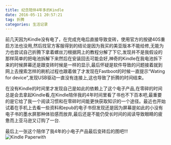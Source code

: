 ```yaml
---
title: 纪念陪伴4年多的Kindle
date: 2016-05-11 20:57:21
tag: 折腾
categories: 生活记录
---
```


前几天因为Kindle没有电了，在完成充电后直接导致变砖，使用官方的按键40S重启方法也没用,然后找官方客服得到的结论是因为我买的美亚版本不能给修,无能为力也尝试自己折腾下拿着螺丝刀根据网上的教程分解了下它,发现并不是我假设的那样简单的把电池拆解下来然后在安装回去可能会好,神奇的Kindle在我电池拆下来的时候屏幕还是跟变砖时候是一样的显示,最后怀疑是软件导致的问题接着就到网上去搜索怎样的刷机过程也跟着做了才发现在Fastboot的时候一直提示“Wating for device”,发现USB驱动一直没有连接上,这也导致了折腾的时间结束。
<!-- more -->
在没有Kindle的时间里才发现自己是如此的依赖上了这个电子产品,在零碎的时间总是会去拿起Kindle看,在Kindle陪伴我的4年时间里看了书也不下百本吧,最重要的是它给了我一个阅读习惯和在零碎时间能更快获取知识的一个途径。最近也开始试着在手机上去看一些资料和epub的电子书但发现还是因为屏幕是如此的小没有电子书的墨水屏那种体验感而放弃,最后还是不能仍受长时间的阅读导致眼睛的疲惫而上亚马逊又订购了一台.

最后上一张这个陪伴了我4年的小电子产品最后变砖后的图吧!!!
![Kindle Paperwith](/images/kindle.jpg)

